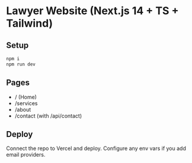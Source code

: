 # Lawyer Website (Next.js 14 + TS + Tailwind)

## Setup
```bash
npm i
npm run dev
```

## Pages
- / (Home)
- /services
- /about
- /contact (with /api/contact)

## Deploy
Connect the repo to Vercel and deploy. Configure any env vars if you add email providers.
